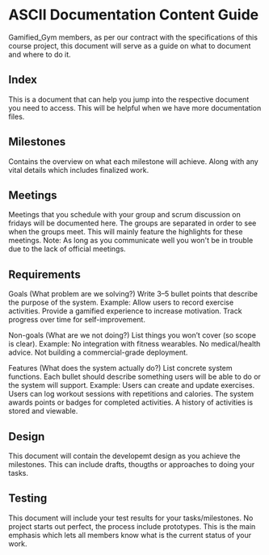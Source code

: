 # ASCII Documentation Content Guide
Gamified_Gym members, as per our contract with the specifications of this course project, this document will serve as a guide on what to document and where to do it.

## Index
This is a document that can help you jump into the respective document you need to access. This will be helpful when we have more documentation files.

## Milestones
Contains the overview on what each milestone will achieve. Along with any vital details which includes finalized work.

## Meetings
Meetings that you schedule with your group and scrum discussion on fridays will be documented here. The groups are separated in order to see when the groups meet. This will mainly feature the highlights for these meetings. Note: As long as you communicate well you won't be in trouble due to the lack of official meetings.

## Requirements
Goals (What problem are we solving?)
Write 3–5 bullet points that describe the purpose of the system.
Example:
Allow users to record exercise activities.
Provide a gamified experience to increase motivation.
Track progress over time for self-improvement.

Non-goals (What are we not doing?)
List things you won’t cover (so scope is clear).
Example:
No integration with fitness wearables.
No medical/health advice.
Not building a commercial-grade deployment.

Features (What does the system actually do?)
List concrete system functions.
Each bullet should describe something users will be able to do or the system will support.
Example:
Users can create and update exercises.
Users can log workout sessions with repetitions and calories.
The system awards points or badges for completed activities.
A history of activities is stored and viewable.

## Design
This document will contain the developemt design as you achieve the milestones. This can include drafts, thougths or approaches to doing your tasks.

## Testing
This document will include your test results for your tasks/milestones. No project starts out perfect, the process include prototypes. This is the main emphasis which lets all members know what is the current status of your work.
